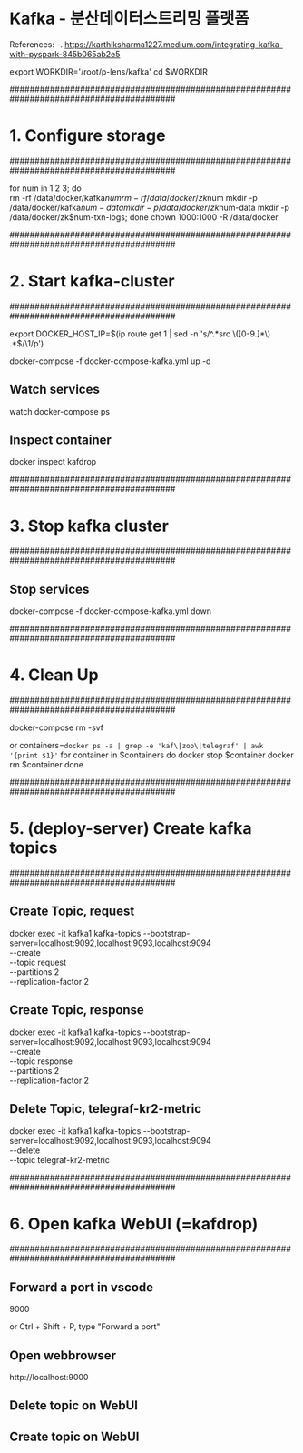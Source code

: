 # Kafka - 분산데이터스트리밍 플랫폼

References:
-. https://karthiksharma1227.medium.com/integrating-kafka-with-pyspark-845b065ab2e5

export WORKDIR='/root/p-lens/kafka'
cd $WORKDIR


#########################################################################################
# 1. Configure storage
#########################################################################################

for num in 1 2 3; 
do     
  rm -rf /data/docker/kafka$num
  rm -rf /data/docker/zk$num
  mkdir -p /data/docker/kafka$num-data
  mkdir -p /data/docker/zk$num-data
  mkdir -p /data/docker/zk$num-txn-logs;
done
chown 1000:1000 -R /data/docker


#########################################################################################
# 2. Start kafka-cluster
#########################################################################################

export DOCKER_HOST_IP=$(ip route get 1 | sed -n 's/^.*src \([0-9.]*\) .*$/\1/p')

docker-compose -f docker-compose-kafka.yml up -d

## Watch services
watch docker-compose ps

## Inspect container
docker inspect kafdrop

#########################################################################################
# 3. Stop kafka cluster
#########################################################################################

## Stop services
docker-compose -f docker-compose-kafka.yml down


#########################################################################################
# 4. Clean Up
#########################################################################################

docker-compose rm -svf

or 
containers=`docker ps -a | grep -e 'kaf\|zoo\|telegraf' | awk '{print $1}'`
for container in $containers
do
    docker stop $container
    docker rm $container
done


#########################################################################################
# 5. (deploy-server) Create kafka topics
#########################################################################################

## Create Topic, request
docker exec -it kafka1 kafka-topics --bootstrap-server=localhost:9092,localhost:9093,localhost:9094 \
                                    --create \
                                    --topic request \
                                    --partitions 2 \
                                    --replication-factor 2

## Create Topic, response
docker exec -it kafka1 kafka-topics --bootstrap-server=localhost:9092,localhost:9093,localhost:9094 \
                                    --create \
                                    --topic response \
                                    --partitions 2 \
                                    --replication-factor 2

## Delete Topic, telegraf-kr2-metric
docker exec -it kafka1 kafka-topics --bootstrap-server=localhost:9092,localhost:9093,localhost:9094 \
                                    --delete \
                                    --topic telegraf-kr2-metric


#########################################################################################
# 6. Open kafka WebUI (=kafdrop)
#########################################################################################

## Forward a port in vscode
9000

or 
Ctrl + Shift + P, type "Forward a port"

## Open webbrowser
http://localhost:9000



## Delete topic on WebUI

## Create topic on WebUI